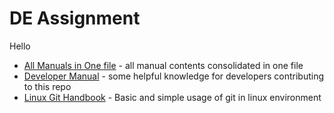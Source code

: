 # DE Assignment
Hello

- [All Manuals in One file](https://github.com/ZhanLiang06/DE_malay_news/blob/main/ONE%20FOR%20ALL%20MANUAL.md) - all manual contents consolidated in one file
- [Developer Manual](https://github.com/ZhanLiang06/DE_malay_news/blob/main/Developer%20Manual.md) - some helpful knowledge for developers contributing to this repo
- [Linux Git Handbook](https://github.com/ZhanLiang06/DE_malay_news/blob/main/Linux%20Git%20Handbook.md) - Basic and simple usage of git in linux environment
